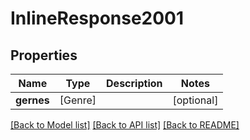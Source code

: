 # InlineResponse2001

## Properties
Name | Type | Description | Notes
------------ | ------------- | ------------- | -------------
**gernes** | [Genre] |  | [optional] 

[[Back to Model list]](../README.md#documentation-for-models) [[Back to API list]](../README.md#documentation-for-api-endpoints) [[Back to README]](../README.md)


